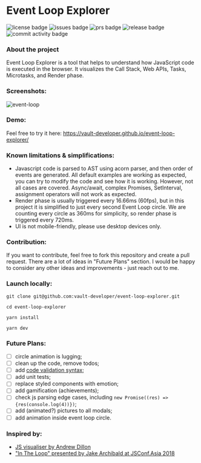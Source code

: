 # Event Loop Explorer

![license badge](https://img.shields.io/github/license/vault-developer/event-loop-explorer)
![issues badge](https://img.shields.io/github/issues/vault-developer/event-loop-explorer)
![prs badge](https://img.shields.io/github/issues-pr/vault-developer/event-loop-explorer)
![release badge](https://img.shields.io/github/v/release/vault-developer/event-loop-explorer)
![commit activity badge](https://img.shields.io/github/commit-activity/m/vault-developer/event-loop-explorer)

### About the project

Event Loop Explorer is a tool that helps to understand how JavaScript code is executed in the browser.
It visualizes the Call Stack, Web APIs, Tasks, Microtasks, and Render phase.

### Screenshots:

![event-loop](https://github.com/user-attachments/assets/9345e735-6a3e-4dd0-b10a-397ba7cc5969)

### Demo:

Feel free to try it here: https://vault-developer.github.io/event-loop-explorer/

### Known limitations & simplifications:

- Javascript code is parsed to AST using acorn parser, and then order of events are generated.
  All default examples are working as expected, you can try to modify the code and see how it is working.
  However, not all cases are covered.
  Async/await, complex Promises, SetInterval, assignment operators will not work as expected.
- Render phase is usually triggered every 16.66ms (60fps), but in this project it is simplified to just every second Event Loop circle.
  We are counting every circle as 360ms for simplicity, so render phase is triggered every 720ms.
- UI is not mobile-friendly, please use desktop devices only.

### Contribution:

If you want to contribute, feel free to fork this repository and create a pull request.
There are a lot of ideas in "Future Plans" section.
I would be happy to consider any other ideas and improvements - just reach out to me.

### Launch locally:

```
git clone git@github.com:vault-developer/event-loop-explorer.git

cd event-loop-explorer

yarn install

yarn dev
```

### Future Plans:

- [ ] circle animation is lugging;
- [ ] clean up the code, remove todos;
- [ ] add [code validation syntax](https://github.com/ajaxorg/ace/wiki/Syntax-validation);
- [ ] add unit tests;
- [ ] replace styled components with emotion;
- [ ] add gamification (achievements);
- [ ] check js parsing edge cases, including `new Promise((res) => {res(console.log(4))})`;
- [ ] add (animated?) pictures to all modals;
- [ ] add animation inside event loop circle.

### Inspired by:

- [JS visualiser by Andrew Dillon](https://www.jsv9000.app/)
- ["In The Loop" presented by Jake Archibald at JSConf.Asia 2018](https://www.youtube.com/watch?v=cCOL7MC4Pl0)
